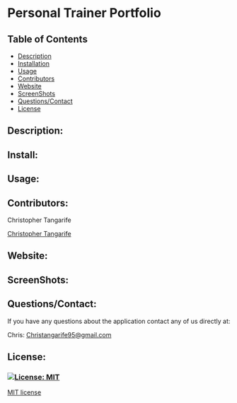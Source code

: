 # Personal Trainer Portfolio #

## Table of Contents
* [Description](#description)
* [Installation](#installation)
* [Usage](#usage)
* [Contributors](#contributors)
* [Website](#website)
* [ScreenShots](#screenshots)
* [Questions/Contact](#questions/contact)
* [License](#license)

## Description:

## Install:

## Usage:

## Contributors:

Christopher Tangarife

[Christopher Tangarife](https://github.com/ChrisCodes54)

## Website:

## ScreenShots:

## Questions/Contact:
If you have any questions about the application contact any of us directly at:

Chris: Christangarife95@gmail.com 

## License:

### [![License: MIT](https://img.shields.io/badge/License-MIT-yellow.svg)](https://opensource.org/licenses/MIT)

[MIT license](LICENSE)